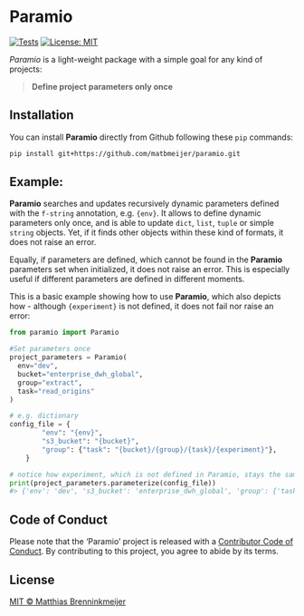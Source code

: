 
<!-- README.md is generated from README.Rmd. Please edit that file -->
<!--<img src="man/figures/logo.png" align="right" height=140/> -->

# Paramio

<!-- badges: start -->

[![Tests](https://github.com/matbmeijer/paramio/actions/workflows/tests.yaml/badge.svg)](https://github.com/matbmeijer/paramio/actions/workflows/tests.yaml)
[![License:
MIT](https://img.shields.io/badge/License-MIT-yellow.svg)](https://opensource.org/licenses/MIT)
<!-- badges: end -->

*Paramio* is a light-weight package with a simple goal for any kind of
projects:

> **Define project parameters only once**

## Installation

You can install **Paramio** directly from Github following these `pip`
commands:

``` bash
pip install git+https://github.com/matbmeijer/paramio.git
```

## Example:

**Paramio** searches and updates recursively dynamic parameters defined
with the `f-string` annotation, e.g. `{env}`. It allows to define
dynamic parameters only once, and is able to update `dict`, `list`,
`tuple` or simple `string` objects. Yet, if it finds other objects
within these kind of formats, it does not raise an error.

Equally, if parameters are defined, which cannot be found in the
**Paramio** parameters set when initialized, it does not raise an error.
This is especially useful if different parameters are defined in
different moments.

This is a basic example showing how to use **Paramio**, which also
depicts how - although `{experiment}` is not defined, it does not fail
nor raise an error:

``` python
from paramio import Paramio

#Set parameters once
project_parameters = Paramio(
  env="dev",
  bucket="enterprise_dwh_global",
  group="extract",
  task="read_origins"
)

# e.g. dictionary
config_file = {
        "env": "{env}",
        "s3_bucket": "{bucket}",
        "group": {"task": "{bucket}/{group}/{task}/{experiment}"},
    }

# notice how experiment, which is not defined in Paramio, stays the same
print(project_parameters.parameterize(config_file))
#> {'env': 'dev', 's3_bucket': 'enterprise_dwh_global', 'group': {'task': 'enterprise_dwh_global/extract/read_origins/{experiment}'}}
```

## Code of Conduct

Please note that the ‘Paramio’ project is released with a [Contributor
Code of
Conduct](https://github.com/matbmeijer/paramio/blob/master/CODE_OF_CONDUCT.md).
By contributing to this project, you agree to abide by its terms.

## License

[MIT © Matthias
Brenninkmeijer](https://github.com/matbmeijer/paramio/blob/master/LICENSE)
